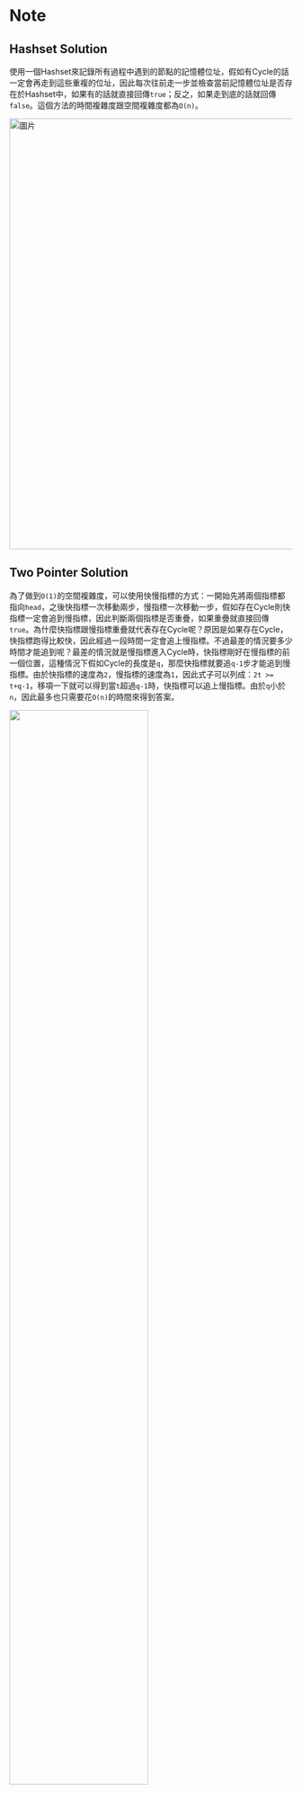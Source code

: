 # Note

## Hashset Solution

使用一個Hashset來記錄所有過程中遇到的節點的記憶體位址，假如有Cycle的話一定會再走到這些重複的位址，因此每次往前走一步並檢查當前記憶體位址是否存在於Hashset中，如果有的話就直接回傳`true`；反之，如果走到底的話就回傳`false`。這個方法的時間複雜度跟空間複雜度都為`O(n)`。

<img width="766" alt="圖片" src="https://user-images.githubusercontent.com/55487740/158103604-c1a74c4d-70e0-4b14-a7f4-566bbe95239d.png">

## Two Pointer Solution

為了做到`O(1)`的空間複雜度，可以使用快慢指標的方式：一開始先將兩個指標都指向`head`，之後快指標一次移動兩步，慢指標一次移動一步，假如存在Cycle則快指標一定會追到慢指標，因此判斷兩個指標是否重疊，如果重疊就直接回傳`true`。為什麼快指標跟慢指標重疊就代表存在Cycle呢？原因是如果存在Cycle，快指標跑得比較快，因此經過一段時間一定會追上慢指標。不過最差的情況要多少時間才能追到呢？最差的情況就是慢指標進入Cycle時，快指標剛好在慢指標的前一個位置，這種情況下假如Cycle的長度是`q`，那麼快指標就要追`q-1`步才能追到慢指標。由於快指標的速度為`2`，慢指標的速度為`1`，因此式子可以列成：`2t >= t+q-1`，移項一下就可以得到當`t`超過`q-1`時，快指標可以追上慢指標。由於`q`小於`n`，因此最多也只需要花`O(n)`的時間來得到答案。

<img src="https://i.imgur.com/LuCOetF.png" width=70% style="margin-left: auto;margin-right: auto;">

<img width="725" alt="圖片" src="https://user-images.githubusercontent.com/55487740/158103457-96cc414c-0802-4013-ba87-9d6a90955bab.png">
